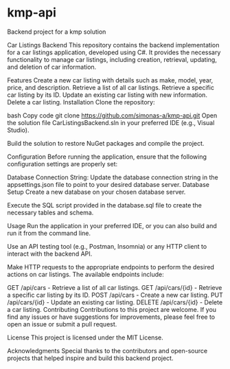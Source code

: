 # kmp-api
Backend project for a kmp solution

Car Listings Backend
This repository contains the backend implementation for a car listings application, developed using C#. It provides the necessary functionality to manage car listings, including creation, retrieval, updating, and deletion of car information.

Features
Create a new car listing with details such as make, model, year, price, and description.
Retrieve a list of all car listings.
Retrieve a specific car listing by its ID.
Update an existing car listing with new information.
Delete a car listing.
Installation
Clone the repository:

bash
Copy code
git clone https://github.com/simonas-a/kmp-api.git
Open the solution file CarListingsBackend.sln in your preferred IDE (e.g., Visual Studio).

Build the solution to restore NuGet packages and compile the project.

Configuration
Before running the application, ensure that the following configuration settings are properly set:

Database Connection String: Update the database connection string in the appsettings.json file to point to your desired database server.
Database Setup
Create a new database on your chosen database server.

Execute the SQL script provided in the database.sql file to create the necessary tables and schema.

Usage
Run the application in your preferred IDE, or you can also build and run it from the command line.

Use an API testing tool (e.g., Postman, Insomnia) or any HTTP client to interact with the backend API.

Make HTTP requests to the appropriate endpoints to perform the desired actions on car listings. The available endpoints include:

GET /api/cars - Retrieve a list of all car listings.
GET /api/cars/{id} - Retrieve a specific car listing by its ID.
POST /api/cars - Create a new car listing.
PUT /api/cars/{id} - Update an existing car listing.
DELETE /api/cars/{id} - Delete a car listing.
Contributing
Contributions to this project are welcome. If you find any issues or have suggestions for improvements, please feel free to open an issue or submit a pull request.

License
This project is licensed under the MIT License.

Acknowledgments
Special thanks to the contributors and open-source projects that helped inspire and build this backend project.
